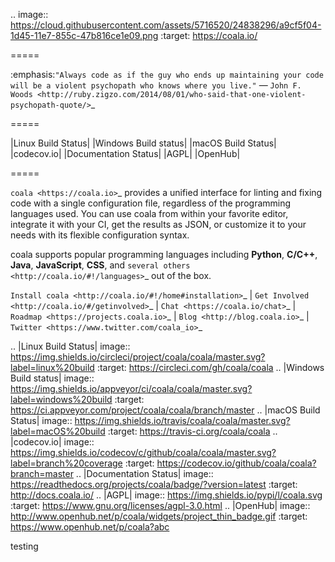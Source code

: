 .. image:: https://cloud.githubusercontent.com/assets/5716520/24838296/a9cf5f04-1d45-11e7-855c-47b816ce1e09.png
    :target: https://coala.io/

=====

:emphasis:`"Always code as if the guy who ends up maintaining your code will be a violent psychopath who knows where you live."` ― `John F. Woods <http://ruby.zigzo.com/2014/08/01/who-said-that-one-violent-psychopath-quote/>`_

=====

|Linux Build Status| |Windows Build status| |macOS Build Status|
|codecov.io| |Documentation Status| |AGPL| |OpenHub|

=====

`coala <https://coala.io>`_ provides a unified interface for linting and fixing code with a single configuration file, regardless of the programming languages used. You can use coala from within your favorite editor, integrate it with your CI, get the results as JSON, or customize it to your needs with its flexible configuration syntax.

coala supports popular programming languages including **Python**, **C/C++**, **Java**, **JavaScript**, **CSS**, and `several others <http://coala.io/#!/languages>`_ out of the box.


`Install coala <http://coala.io/#!/home#installation>`_ | `Get Involved <http://coala.io/#/getinvolved>`_ | `Chat <https://coala.io/chat>`_ | `Roadmap <https://projects.coala.io>`_ | `Blog <http://blog.coala.io>`_ | `Twitter <https://www.twitter.com/coala_io>`_


.. |Linux Build Status| image:: https://img.shields.io/circleci/project/coala/coala/master.svg?label=linux%20build
   :target: https://circleci.com/gh/coala/coala
.. |Windows Build status| image:: https://img.shields.io/appveyor/ci/coala/coala/master.svg?label=windows%20build
   :target: https://ci.appveyor.com/project/coala/coala/branch/master
.. |macOS Build Status| image:: https://img.shields.io/travis/coala/coala/master.svg?label=macOS%20build
   :target: https://travis-ci.org/coala/coala
.. |codecov.io| image:: https://img.shields.io/codecov/c/github/coala/coala/master.svg?label=branch%20coverage
   :target: https://codecov.io/github/coala/coala?branch=master
.. |Documentation Status| image:: https://readthedocs.org/projects/coala/badge/?version=latest
   :target: http://docs.coala.io/
.. |AGPL| image:: https://img.shields.io/pypi/l/coala.svg
   :target: https://www.gnu.org/licenses/agpl-3.0.html
.. |OpenHub| image:: http://www.openhub.net/p/coala/widgets/project_thin_badge.gif
   :target: https://www.openhub.net/p/coala?abc

testing
